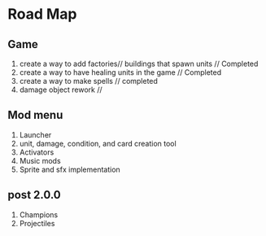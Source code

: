 # Road Map

## Game

1. create a way to add factories// buildings that spawn units // Completed
2. create a way to have healing units in the game // Completed
3. create a way to make spells // completed
4. damage object rework //

## Mod menu

1. Launcher
2. unit, damage, condition, and card creation tool
3. Activators
4. Music mods
5. Sprite and sfx implementation

## post 2.0.0

1. Champions
2. Projectiles
